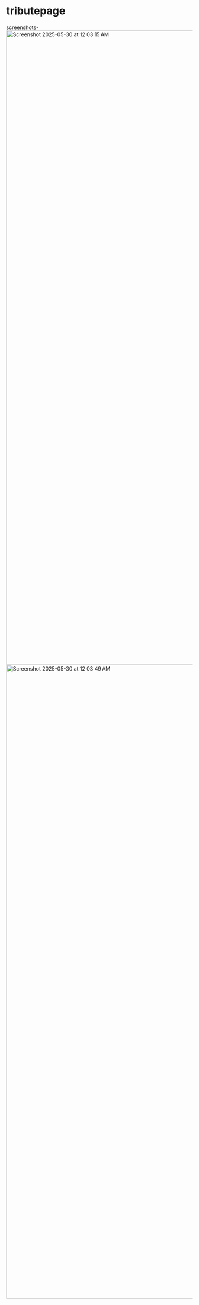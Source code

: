 # tributepage
 screenshots- 
 <img width="1710" alt="Screenshot 2025-05-30 at 12 03 15 AM" src="https://github.com/user-attachments/assets/581eb343-b21e-49b8-bff7-d0a2e1de97f7" />
 <img width="1710" alt="Screenshot 2025-05-30 at 12 03 49 AM" src="https://github.com/user-attachments/assets/4d85bf15-6125-47f9-a4b4-68d515ec7cc6" />
